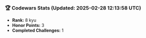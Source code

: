 ### 🏆 Codewars Stats (Updated: 2025-02-28 12:13:58 UTC)

- **Rank:** 8 kyu
- **Honor Points:** 3
- **Completed Challenges:** 1
